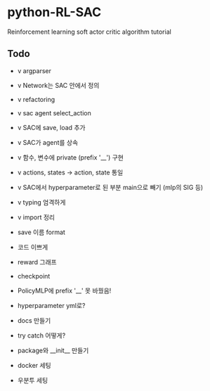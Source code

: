 # python-RL-SAC

Reinforcement learning soft actor critic algorithm tutorial

## Todo

- v argparser
- v Network는 SAC 안에서 정의
- v refactoring
- v sac agent select_action
- v SAC에 save, load 추가

- v SAC가 agent를 상속
- v 함수, 변수에 private (prefix '__') 구현
- v actions, states -> action, state 통일
- v SAC에서 hyperparameter로 된 부분 main으로 빼기 (mlp의 SIG 등)
- v typing 엄격하게
- v import 정리

- save 이름 format
- 코드 이쁘게
- reward 그래프
- checkpoint

- PolicyMLP에 prefix '__' 못 바꿨음!

- hyperparameter yml로?
- docs 만들기

- try catch 어떻게?
- package와 \_\_init\_\_ 만들기
- docker 세팅
- 우분투 세팅